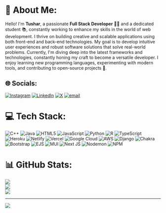 # 💫 About Me:
Hello! I'm **Tushar**, a passionate **Full Stack Developer** 👨‍💻 and a dedicated student 📚, constantly working to enhance my skills in the world of web development. I thrive on building creative and scalable applications using both front-end and back-end technologies. My goal is to develop intuitive user experiences and robust software solutions that solve real-world problems. Currently, I'm diving deep into the latest frameworks and technologies, constantly honing my craft to become a versatile developer. I enjoy learning new programming languages, experimenting with modern tools, and contributing to open-source projects 🚀.


## 🌐 Socials:
[![Instagram](https://img.shields.io/badge/Instagram-%23E4405F.svg?logo=Instagram&logoColor=white)](https://instagram.com/Fake) [![LinkedIn](https://img.shields.io/badge/LinkedIn-%230077B5.svg?logo=linkedin&logoColor=white)](https://linkedin.com/in/Fake) [![X](https://img.shields.io/badge/X-black.svg?logo=X&logoColor=white)](https://x.com/Fake) [![email](https://img.shields.io/badge/Email-D14836?logo=gmail&logoColor=white)](mailto:tusharsonar9604@gmail.com) 

# 💻 Tech Stack:
![C++](https://img.shields.io/badge/c++-%2300599C.svg?style=for-the-badge&logo=c%2B%2B&logoColor=white) ![Java](https://img.shields.io/badge/java-%23ED8B00.svg?style=for-the-badge&logo=openjdk&logoColor=white) ![HTML5](https://img.shields.io/badge/html5-%23E34F26.svg?style=for-the-badge&logo=html5&logoColor=white) ![JavaScript](https://img.shields.io/badge/javascript-%23323330.svg?style=for-the-badge&logo=javascript&logoColor=%23F7DF1E) ![Python](https://img.shields.io/badge/python-3670A0?style=for-the-badge&logo=python&logoColor=ffdd54) ![R](https://img.shields.io/badge/r-%23276DC3.svg?style=for-the-badge&logo=r&logoColor=white) ![TypeScript](https://img.shields.io/badge/typescript-%23007ACC.svg?style=for-the-badge&logo=typescript&logoColor=white) ![Heroku](https://img.shields.io/badge/heroku-%23430098.svg?style=for-the-badge&logo=heroku&logoColor=white) ![Netlify](https://img.shields.io/badge/netlify-%23000000.svg?style=for-the-badge&logo=netlify&logoColor=#00C7B7) ![Vercel](https://img.shields.io/badge/vercel-%23000000.svg?style=for-the-badge&logo=vercel&logoColor=white) ![Google Cloud](https://img.shields.io/badge/GoogleCloud-%234285F4.svg?style=for-the-badge&logo=google-cloud&logoColor=white) ![AWS](https://img.shields.io/badge/AWS-%23FF9900.svg?style=for-the-badge&logo=amazon-aws&logoColor=white) ![Django](https://img.shields.io/badge/django-%23092E20.svg?style=for-the-badge&logo=django&logoColor=white) ![Chakra](https://img.shields.io/badge/chakra-%234ED1C5.svg?style=for-the-badge&logo=chakraui&logoColor=white) ![Bootstrap](https://img.shields.io/badge/bootstrap-%238511FA.svg?style=for-the-badge&logo=bootstrap&logoColor=white) ![EJS](https://img.shields.io/badge/ejs-%23B4CA65.svg?style=for-the-badge&logo=ejs&logoColor=black) ![MUI](https://img.shields.io/badge/MUI-%230081CB.svg?style=for-the-badge&logo=mui&logoColor=white) ![Next JS](https://img.shields.io/badge/Next-black?style=for-the-badge&logo=next.js&logoColor=white) ![Nodemon](https://img.shields.io/badge/NODEMON-%23323330.svg?style=for-the-badge&logo=nodemon&logoColor=%BBDEAD) ![NPM](https://img.shields.io/badge/NPM-%23CB3837.svg?style=for-the-badge&logo=npm&logoColor=white)
# 📊 GitHub Stats:
![](https://github-readme-stats.vercel.app/api?username=The-Tushar-Sonar&theme=dark&hide_border=false&include_all_commits=false&count_private=false)<br/>
![](https://nirzak-streak-stats.vercel.app/?user=The-Tushar-Sonar&theme=dark&hide_border=false)<br/>
![](https://github-readme-stats.vercel.app/api/top-langs/?username=The-Tushar-Sonar&theme=dark&hide_border=false&include_all_commits=false&count_private=false&layout=compact)

---
[![](https://visitcount.itsvg.in/api?id=The-Tushar-Sonar&icon=0&color=0)](https://visitcount.itsvg.in)

<!-- Proudly created with GPRM ( https://gprm.itsvg.in ) -->
